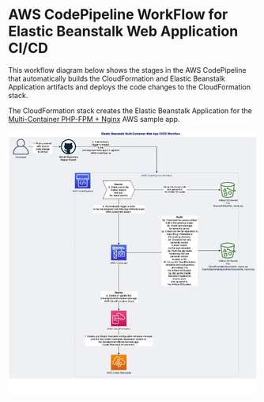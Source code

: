 # AWS CodePipeline WorkFlow for Elastic Beanstalk Web Application CI/CD

This workflow diagram below shows the stages in the AWS CodePipeline that 
automatically builds the CloudFormation and Elastic Beanstalk Application
artifacts and deploys the code changes to the CloudFormation stack.

The CloudFormation stack creates the Elastic Beanstalk Application for the [Multi-Container PHP-FPM + Nginx](https://github.com/aws-samples/eb-docker-nginx-proxy) AWS sample app. 

![alt text](../docs/images/AWS_Code_Pipeline_for_Elastic_Beanstalk_Web_App_AWS_Architecture.jpg)